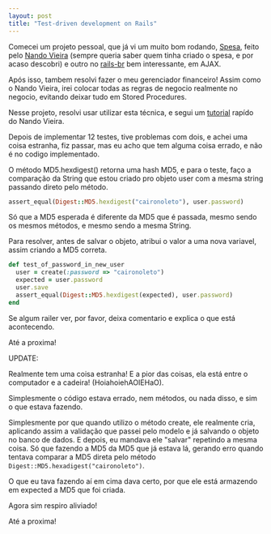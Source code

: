 ```yaml
---
layout: post
title: "Test-driven development on Rails"
---
```


Comecei um projeto pessoal, que já vi um muito bom rodando, [Spesa](http://spesa.com.br), feito pelo [Nando Vieira](http://simplesideias.com.br/) (sempre queria saber quem tinha criado o spesa, e por acaso descobri) e outro no [rails-br](http://groups.google.com/group/rails-br/browse_thread/thread/db8bee2f2b2c8637?hl=pt-BR) bem interessante, em AJAX.

Após isso, tambem resolvi fazer o meu gerenciador financeiro! Assim como o Nando Vieira, irei colocar todas as regras de negocio realmente no negocio, evitando deixar tudo em Stored Procedures.

Nesse projeto, resolvi usar utilizar esta técnica, e segui um [tutorial](http://simplesideias.com.br/tdd-no-rails-unit-tests/) rapído do Nando Vieira.

Depois de implementar 12 testes, tive problemas com dois, e achei uma coisa estranha, fiz passar, mas eu acho que tem alguma coisa errado, e não é no codigo implementado.

O método MD5.hexdigest() retorna uma hash MD5, e para o teste, faço a comparação da String que estou criado pro objeto user com a mesma string passando direto pelo método.

```ruby
assert_equal(Digest::MD5.hexdigest("caironoleto"), user.password)
```

Só que a MD5 esperada é diferente da MD5 que é passada, mesmo sendo os mesmos métodos, e mesmo sendo a mesma String.

Para resolver, antes de salvar o objeto, atribui o valor a uma nova variavel, assim criando a MD5 correta.

```ruby
def test_of_password_in_new_user
  user = create(:password => "caironoleto")
  expected = user.password
  user.save
  assert_equal(Digest::MD5.hexdigest(expected), user.password)
end
```

Se algum railer ver, por favor, deixa comentario e explica o que está acontecendo.

Até a proxima!

UPDATE:

Realmente tem uma coisa estranha! E a pior das coisas, ela está entre o computador e a cadeira! (HoiahoiehAOIEHaO).

Simplesmente o código estava errado, nem métodos, ou nada disso, e sim o que estava fazendo.

Simplesmente por que quando utilizo o método create, ele realmente cria, aplicando assim a validação que passei pelo modelo e já salvando o objeto no banco de dados. E depois, eu mandava ele "salvar" repetindo a mesma coisa. Só que fazendo a MD5 da MD5 que já estava lá, gerando erro quando tentava comparar a MD5 direta pelo método `Digest::MD5.hexadigest("caironoleto")`.

O que eu tava fazendo aí em cima dava certo, por que ele está armazendo em expected a MD5 que foi criada.

Agora sim respiro aliviado!

Até a proxima!
